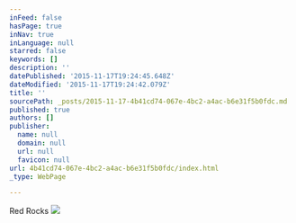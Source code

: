 ```yaml
---
inFeed: false
hasPage: true
inNav: true
inLanguage: null
starred: false
keywords: []
description: ''
datePublished: '2015-11-17T19:24:45.648Z'
dateModified: '2015-11-17T19:24:42.079Z'
title: ''
sourcePath: _posts/2015-11-17-4b41cd74-067e-4bc2-a4ac-b6e31f5b0fdc.md
published: true
authors: []
publisher:
  name: null
  domain: null
  url: null
  favicon: null
url: 4b41cd74-067e-4bc2-a4ac-b6e31f5b0fdc/index.html
_type: WebPage

---
```

Red Rocks
![](https://the-grid-user-content.s3-us-west-2.amazonaws.com/37b53f0c-c7ab-4391-b57c-a3b1b299aac4.jpg)